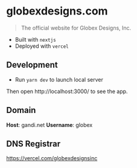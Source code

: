 # globexdesigns.com

> The official website for Globex Designs, Inc.

- Built with `nextjs`
- Deployed with `vercel`

## Development

- Run `yarn dev` to launch local server

Then open http://localhost:3000/ to see the app.

## Domain

**Host**: gandi.net
**Username**: globex

## DNS Registrar

https://vercel.com/globexdesignsinc